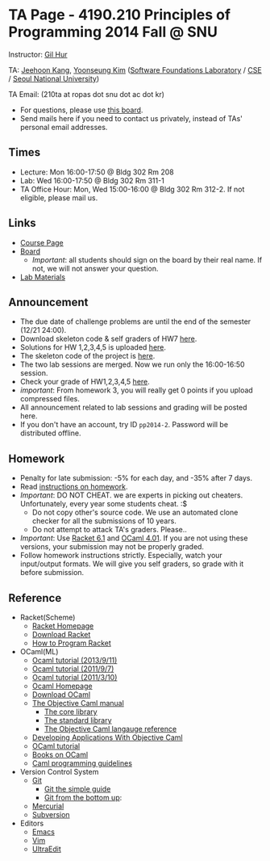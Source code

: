 # TA Page - 4190.210 Principles of Programming 2014 Fall @ SNU #

Instructor: [Gil Hur](http://sf.snu.ac.kr/gil.hur/)

TA: [Jeehoon Kang](http://sf.snu.ac.kr/jeehoon.kang/),
    [Yoonseung Kim](http://ropas.snu.ac.kr/~yskim/)
    ([Software Foundations Laboratory](http://sf.snu.ac.kr/)
    / [CSE](http://cse.snu.ac.kr)
    / [Seoul National University](http://www.snu.ac.kr))
    
TA Email: (210ta at ropas dot snu dot ac dot kr)
* For questions, please use [this board](https://ropas.snu.ac.kr/phpbb/viewforum.php?f=33).
* Send mails here if you need to contact us privately, instead of TAs' personal email addresses.

## Times ##

* Lecture: Mon 16:00-17:50 @ Bldg 302 Rm 208
* Lab: Wed 16:00-17:50 @ Bldg 302 Rm 311-1
* TA Office Hour: Mon, Wed 15:00-16:00 @ Bldg 302 Rm 312-2. If not eligible, please mail us.

## Links ##

* [Course Page](http://sf.snu.ac.kr/gil.hur/4190.210/14/)
* [Board](https://ropas.snu.ac.kr/phpbb/viewforum.php?f=33)
  + *Important*: all students should sign on the board by their real name. If not, we will not answer your question.
* [Lab Materials](/lab)

## Announcement ##
* The due date of challenge problems are until the end of the semester (12/21 24:00).
* Download skeleton code & self graders of HW7 [here](homeworks/pp_hw7.zip).
* Solutions for HW 1,2,3,4,5 is uploaded [here](homeworks/).
* The skeleton code of the project is [here](homeworks/pp_prj.zip).
* The two lab sessions are merged. Now we run only the 16:00-16:50 session.
* Check your grade of HW1,2,3,4,5 [here](https://ropas.snu.ac.kr/phpbb/viewtopic.php?t=4440).
* *important*: From homework 3, you will really get 0 points if you upload compressed files.
* All announcement related to lab sessions and grading will be posted here.
* If you don't have an account, try ID `pp2014-2`. Password will be distributed offline.

## Homework ##
* Penalty for late submission: -5% for each day, and -35% after 7 days.
* Read [instructions on homework](homeworks/instr-hw.md).
* *Important*: DO NOT CHEAT. we are experts in picking out cheaters. Unfortunately, every year some students cheat. :$
  + Do not copy other's source code. We use an automated clone checker for all the submissions of 10 years.
  + Do not attempt to attack TA's graders. Please..
* *Important*: Use [Racket 6.1](http://download.racket-lang.org) and [OCaml 4.01](http://ocaml.org/docs/install.html). If you are not using these versions, your submission may not be properly graded.
* Follow homework instructions strictly. Especially, watch your input/output formats. We will give you self graders, so grade with it before submission.

## Reference ##

* Racket(Scheme)
  + [Racket Homepage](http://racket-lang.org)
  + [Download Racket](http://racket-lang.org/download/)
  + [How to Program Racket](http://www.ccs.neu.edu/home/matthias/Style/style/)
* OCaml(ML)
  + [Ocaml tutorial (2013/9/11)](http://ropas.snu.ac.kr/~ta/4190.310/13/ocaml_tutorial13f.pdf)
  + [Ocaml tutorial (2011/9/7)](http://ropas.snu.ac.kr/~ta/4190.310/11f/ocaml_tutorial11f.pdf)
  + [Ocaml tutorial (2011/3/10)](http://ropas.snu.ac.kr/~ta/4190.310/11f/ocaml_tutorial11s.pdf)
  + [Ocaml Homepage](http://caml.inria.fr/)
  + [Download OCaml](http://caml.inria.fr/download.en.html)
  + [The Objective Caml manual](http://caml.inria.fr/pub/docs/manual-ocaml/index.html)
    - [The core library](http://caml.inria.fr/pub/docs/manual-ocaml/manual033.html)
    - [The standard library](http://caml.inria.fr/pub/docs/manual-ocaml/manual034.html)
    - [The Objective Caml langauge reference](http://caml.inria.fr/pub/docs/manual-ocaml/language.html)
  + [Developing Applications With Objective Caml](http://caml.inria.fr/pub/docs/oreilly-book/index.html)
  + [OCaml tutorial](http://ocaml.org/tutorials/)
  + [Books on OCaml](http://ocaml.org/books.html)
  + [Caml programming guidelines](http://caml.inria.fr/resources/doc/guides/guidelines.en.html)
* Version Control System
  + [Git](http://www.git-scm.com)
    - [Git the simple guide](http://rogerdudler.github.io/git-guide/index.html)
    - [Git from the bottom up](https://www.google.co.kr/search?client=safari&rls=en&q=git+from+bottom+up&ie=UTF-8&oe=UTF-8&gws_rd=cr&ei=06ckUqKJGYXAkAX1jYAw):
  + [Mercurial](http://mercurial.selenic.com)
  + [Subversion](http://subversion.tigris.org)
* Editors
  + [Emacs](http://www.gnu.org/s/emacs/)
  + [Vim](http://www.vim.org)
  + [UltraEdit](http://www.ultraedit.com)
